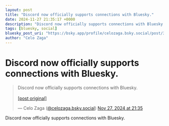 ```yaml
---
layout: post
title: "Discord now officially supports connections with Bluesky."
date: 2024-11-27 21:35:17 +0000
description: "Discord now officially supports connections with Bluesky."
tags: [bluesky, social]
bluesky_post_uri: "https://bsky.app/profile/celozaga.bsky.social/post/3lbxiysw4c226"
author: "Celo Zaga"
---
```


<h1 class="bluesky-post-title">Discord now officially supports connections with Bluesky.</h1>


<blockquote class="bluesky-embed" data-bluesky-uri="at://did:plc:lmh6rennptq77inaztnovw4b/app.bsky.feed.post/3lbxiysw4c226" data-bluesky-embed-color-mode="system">
<p lang="">Discord now officially supports connections with Bluesky.<br><br><a href="https://bsky.app/profile/celozaga.bsky.social/post/3lbxiysw4c226">[post original]</a></p>
&mdash; Celo Zaga (<a href="https://bsky.app/profile/did:plc:lmh6rennptq77inaztnovw4b">@celozaga.bsky.social</a>) <a href="https://bsky.app/profile/celozaga.bsky.social/post/3lbxiysw4c226">Nov 27, 2024 at 21:35</a>
</blockquote>
<script async src="https://embed.bsky.app/static/embed.js" charset="utf-8"></script>


<p class="bluesky-post-description">Discord now officially supports connections with Bluesky.</p>

